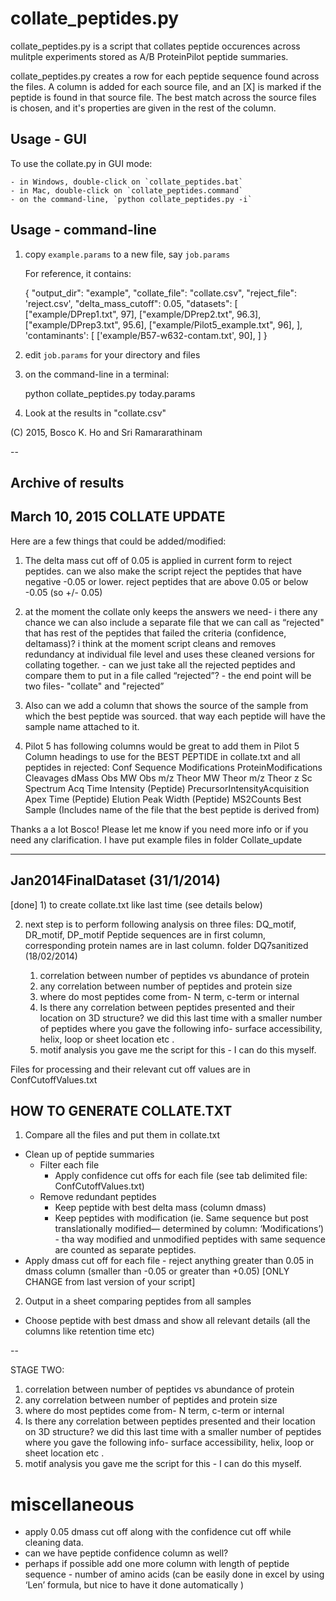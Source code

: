 

# collate_peptides.py 

collate_peptides.py is a script that collates peptide occurences across mulitple
experiments stored as A/B ProteinPilot peptide summaries.

collate_peptides.py creates a row for each peptide sequence found across
the files. A column is added for each source file, and an [X] is
marked if the peptide is found in that source file. The best match
across the source files is chosen, and it's properties are given in
the rest of the column.

## Usage - GUI

To use the collate.py in GUI mode:

    - in Windows, double-click on `collate_peptides.bat`
    - in Mac, double-click on `collate_peptides.command`
    - on the command-line, `python collate_peptides.py -i`

## Usage - command-line

1. copy `example.params` to a new file, say `job.params`

    For reference, it contains:

    {
        "output_dir": "example",
        "collate_file": "collate.csv",
        "reject_file": 'reject.csv',
        "delta_mass_cutoff": 0.05,
        "datasets": [
            ["example/DPrep1.txt", 97], 
            ["example/DPrep2.txt", 96.3],
            ["example/DPrep3.txt", 95.6],
            ["example/Pilot5_example.txt", 96],
        ],
        'contaminants': [
            ['example/B57-w632-contam.txt', 90],
        ]
    }

2. edit `job.params` for your directory and files
3. on the command-line in a terminal:
      
      python collate_peptides.py today.params

4. Look at the results in "collate.csv"



(C) 2015, Bosco K. Ho and Sri Ramararathinam

--

## Archive of results

## March 10, 2015 COLLATE UPDATE

Here are a few things that could be added/modified:
1) The delta mass cut off of 0.05 is applied in current form to reject peptides. can we also make the script reject the peptides that have negative -0.05 or lower. 
         reject peptides that are above 0.05 or below -0.05  (so +/- 0.05)
2) at the moment the collate only keeps the answers we need- i there any chance we can also include a separate file that we can call as “rejected" that has rest of the peptides that failed the criteria (confidence, deltamass)?
        i think at the moment script cleans and removes redundancy at individual file level and uses these cleaned versions for collating together. 
        - can we just take all the rejected peptides and compare them to put in a file called “rejected”?
            - the end point will be two files- "collate" and "rejected” 


3) Also can we add a column that shows the source of the sample from which the best peptide was sourced. that way each peptide will have the sample name attached to it. 

4) Pilot 5 has following columns would be great to add them in 
Pilot 5 Column headings to use for the BEST PEPTIDE in collate.txt and all peptides in rejected:
Conf
Sequence
Modifications
ProteinModifications
Cleavages
dMass
Obs MW
Obs m/z
Theor MW
Theor m/z
Theor z
Sc
Spectrum
Acq Time
Intensity (Peptide)
PrecursorIntensityAcquisition
Apex Time (Peptide)
Elution Peak Width (Peptide)
MS2Counts
Best Sample (Includes name of the file that the best peptide is derived from)

Thanks a a lot Bosco! Please let me know if you need more info or if you need any clarification. I have put example files in folder Collate_update

----

##  Jan2014FinalDataset (31/1/2014)

[done] 1) to create collate.txt like last time (see details below)


2) next step is to perform following analysis on three files: DQ_motif, DR_motif, DP_motif
Peptide sequences are in first column, corresponding protein names are in last column.
    folder DQ7sanitized (18/02/2014)
   
    1) correlation between number of peptides vs abundance of protein
    2) any correlation between number of peptides and protein size
    2) where do most peptides come from- N term, c-term or internal
    3) Is there any correlation between peptides presented and their location on 3D structure?
        we did this last time with a smaller number of peptides where you gave the following info- surface accessibility, helix, loop or sheet location etc .
    4) motif analysis
      you gave me the script for this - I can do this myself.


Files for processing and their relevant cut off values are in ConfCutoffValues.txt


## HOW TO GENERATE COLLATE.TXT

1. Compare all the files and put them in collate.txt
  - Clean up of peptide summaries 
    - Filter each file
      - Apply confidence cut offs for each file (see tab delimited file: ConfCutoffValues.txt)
    - Remove redundant peptides 
      - Keep peptide with best delta mass (column dmass)
      - Keep peptides with modification (ie. Same sequence but post translationally modified— determined by column: ‘Modifications’) - tha way modified and unmodified peptides with same sequence are counted as separate peptides.
  - Apply dmass cut off for each file - reject anything greater than 0.05 in dmass column (smaller than -0.05 or greater than +0.05)   [ONLY CHANGE from last version of your script]
2. Output in a sheet comparing peptides from all samples
  - Choose peptide with best dmass and show all relevant details (all the columns like retention time etc)

-- 

STAGE TWO:


1) correlation between number of peptides vs abundance of protein
2) any correlation between number of peptides and protein size
2) where do most peptides come from- N term, c-term or internal
3) Is there any correlation between peptides presented and their location on 3D structure?
    we did this last time with a smaller number of peptides where you gave the following info- surface accessibility, helix, loop or sheet location etc .
4) motif analysis
    you gave me the script for this - I can do this myself.


# miscellaneous

- apply 0.05 dmass cut off along with the confidence cut off while cleaning data.
- can we have peptide confidence column as well?
- perhaps if possible add one more column with length of peptide sequence - number of amino acids (can be easily done in excel by using ‘Len’ formula, but nice to have it done automatically )


